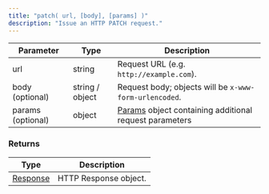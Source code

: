 ```yaml
---
title: "patch( url, [body], [params] )"
description: "Issue an HTTP PATCH request."
---
```


| Parameter | Type | Description |
| --------- | ---- | ----------- |
| url | string | Request URL (e.g. `http://example.com`). |
| body (optional) | string / object | Request body; objects will be `x-www-form-urlencoded`. |
| params (optional) | object | [Params](/javascript-api/k6-http/params) object containing additional request parameters |


### Returns

| Type | Description |
| ---- | ----------- |
| [Response](/javascript-api/k6-http/response) | HTTP Response object. |
